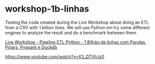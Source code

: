 # workshop-1b-linhas
Testing the code created during the Live Workshop about doing an ETL from a CSV with 1 billion lines. We will use Python em try some different engines to analyze the result and do a benchmark between them.

<a href="https://www.youtube.com/watch?v=X3_QTVIjJz0" target="_blank">Live Workshop - Pipeline ETL Python - 1 Bilhão de linhas com Pandas, Polars, Pyspark e Duckdb</a>

https://www.youtube.com/watch?v=X3_QTVIjJz0
